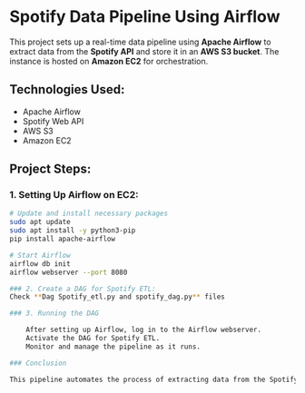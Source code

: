 # Spotify Data Pipeline Using Airflow

This project sets up a real-time data pipeline using **Apache Airflow** to extract data from the **Spotify API** and store it in an **AWS S3 bucket**. The instance is hosted on **Amazon EC2** for orchestration.

## Technologies Used:
- Apache Airflow
- Spotify Web API
- AWS S3
- Amazon EC2

## Project Steps:

### 1. Setting Up Airflow on EC2:
```bash
# Update and install necessary packages
sudo apt update
sudo apt install -y python3-pip
pip install apache-airflow

# Start Airflow
airflow db init
airflow webserver --port 8080

### 2. Create a DAG for Spotify ETL:
Check **Dag Spotify_etl.py and spotify_dag.py** files

### 3. Running the DAG

    After setting up Airflow, log in to the Airflow webserver.
    Activate the DAG for Spotify ETL.
    Monitor and manage the pipeline as it runs.

### Conclusion

This pipeline automates the process of extracting data from the Spotify API and loading it into AWS S3, enabling you to work with real-time data efficiently.
